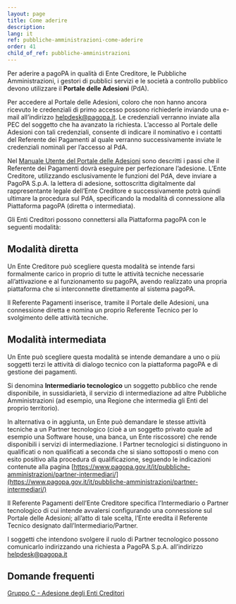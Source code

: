 ```yaml
---
layout: page
title: Come aderire
description: 
lang: it
ref: pubbliche-amministrazioni-come-aderire
order: 41
child_of_ref: pubbliche-amministrazioni
---
```


Per aderire a pagoPA in qualità di Ente Creditore, le Pubbliche Amministrazioni, i gestori di pubblici servizi e le società a controllo pubblico devono utilizzare il **Portale delle Adesioni** (PdA).

Per accedere al Portale delle Adesioni, coloro che non hanno ancora ricevuto le credenziali di primo accesso possono richiederle inviando una e-mail all’indirizzo [helpdesk@pagopa.it](mailto:helpdesk@pagopa.it). Le  credenziali verranno inviate alla PEC del soggetto che ha avanzato la richiesta. L’accesso al Portale delle Adesioni con tali credenziali, consente  di indicare il nominativo e i contatti del Referente dei Pagamenti al quale verranno successivamente inviate le credenziali nominali per l’accesso al PdA.

Nel [Manuale Utente del Portale delle Adesioni](https://github.com/pagopa/lg-pagopa-docs/raw/master/documentazione_tecnica_collegata/adesione/PdA_ManualeUtente_v4_0.pdf) sono descritti  i passi che il Referente dei Pagamenti dovrà eseguire per perfezionare l’adesione. L’Ente Creditore, utilizzando esclusivamente le funzioni del PdA, deve inviare a PagoPA S.p.A. la lettera di adesione, sottoscritta digitalmente dal rappresentante legale dell’Ente Creditore e successivamente potrà quindi ultimare la procedura sul PdA, specificando la modalità di connessione alla Piattaforma pagoPA (diretta o intermediata).

Gli Enti Creditori possono connettersi alla Piattaforma pagoPA con le seguenti modalità:

## Modalità diretta 

Un Ente Creditore può scegliere questa modalità se intende farsi formalmente carico in proprio di tutte le attività tecniche necessarie all’attivazione e al funzionamento su pagoPA, avendo realizzato  una propria piattaforma che si interconnette direttamente al sistema pagoPA.

Il Referente Pagamenti inserisce, tramite il Portale delle Adesioni, una connessione diretta e nomina un proprio Referente Tecnico per lo svolgimento delle attività tecniche. 

## Modalità intermediata

Un Ente può scegliere questa modalità se intende demandare a uno o più soggetti terzi le attività di dialogo tecnico con la piattaforma pagoPA e di gestione dei pagamenti.

Si denomina **Intermediario tecnologico**  un soggetto pubblico che rende disponibile, in sussidiarietà, il servizio di intermediazione  ad altre Pubbliche Amministrazioni (ad esempio, una Regione che intermedia gli Enti del proprio territorio).

In alternativa o in aggiunta, un Ente può demandare le stesse attività tecniche a un Partner tecnologico (cioè a un soggetto privato quale ad esempio una Software house, una banca, un Ente riscossore)  che rende disponibili i servizi di intermediazione. I Partner tecnologici si distinguono in qualificati o non qualificati a seconda che si siano sottoposti o meno con esito positivo alla procedura di qualificazione, seguendo le indicazioni contenute alla pagina 
[https://www.pagopa.gov.it/it/pubbliche-amministrazioni/partner-intermediari/](https://www.pagopa.gov.it/it/pubbliche-amministrazioni/partner-intermediari/)

Il Referente Pagamenti dell’Ente Creditore specifica l’Intermediario o Partner tecnologico di cui intende avvalersi configurando una connessione sul Portale delle Adesioni; all’atto di tale  scelta, l’Ente eredita il Referente Tecnico designato dall’Intermediario/Partner.

I soggetti che intendono svolgere il ruolo di Partner tecnologico possono comunicarlo indirizzando una richiesta a PagoPA S.p.A. all’indirizzo [helpdesk@pagopa.it](mailto:helpdesk@pagopa.it)

## Domande frequenti 
[Gruppo C - Adesione degli Enti Creditori](https://docs.italia.it/italia/pagopa/pagopa-docs-faq/it/stabile/_docs/FAQ_sezioneC.html)


